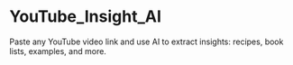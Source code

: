 # YouTube_Insight_AI
Paste any YouTube video link and use AI to extract insights: recipes, book lists, examples, and more.
